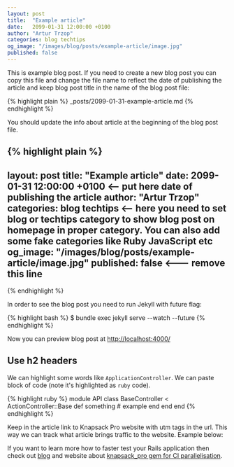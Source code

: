 ```yaml
---
layout: post
title:  "Example article"
date:   2099-01-31 12:00:00 +0100
author: "Artur Trzop"
categories: blog techtips
og_image: "/images/blog/posts/example-article/image.jpg"
published: false
---
```


This is example blog post. If you need to create a new blog post you can copy this file and change the file name to reflect the date of publishing the article and keep blog post title in the name of the blog post file:

{% highlight plain %}
_posts/2099-01-31-example-article.md
{% endhighlight %}

You should update the info about article at the beginning of the blog post file.

{% highlight plain %}
---
layout: post
title:  "Example article"
date:   2099-01-31 12:00:00 +0100 <-- put here date of publishing the article
author: "Artur Trzop"
categories: blog techtips <-- here you need to set blog or techtips category 
                              to show blog post on homepage in proper category.
                              You can also add some fake categories like Ruby JavaScript etc
og_image: "/images/blog/posts/example-article/image.jpg"
published: false <--- remove this line
---
{% endhighlight %}

In order to see the blog post you need to run Jekyll with future flag:

{% highlight bash %}
$ bundle exec jekyll serve --watch --future
{% endhighlight %}

Now you can preview blog post at [http://localhost:4000/](http://localhost:4000/2099/example-article)

## Use h2 headers

We can highlight some words like `ApplicationController`. We can paste block of code (note it's highlighted as `ruby` code).

{% highlight ruby %}
module API
  class BaseController < ActionController::Base
    def something
      # example
    end
  end
end
{% endhighlight %}

Keep in the article link to Knapsack Pro website with utm tags in the url. This way we can track what article brings traffic to the website. Example below:

If you want to learn more how to faster test your Rails application then check out <a href="/">blog</a> and website about <a href="https://knapsackpro.com?utm_source=docs_knapsackpro&utm_medium=blog&utm_campaign=example-article">knapsack_pro gem for CI parallelisation</a>.
